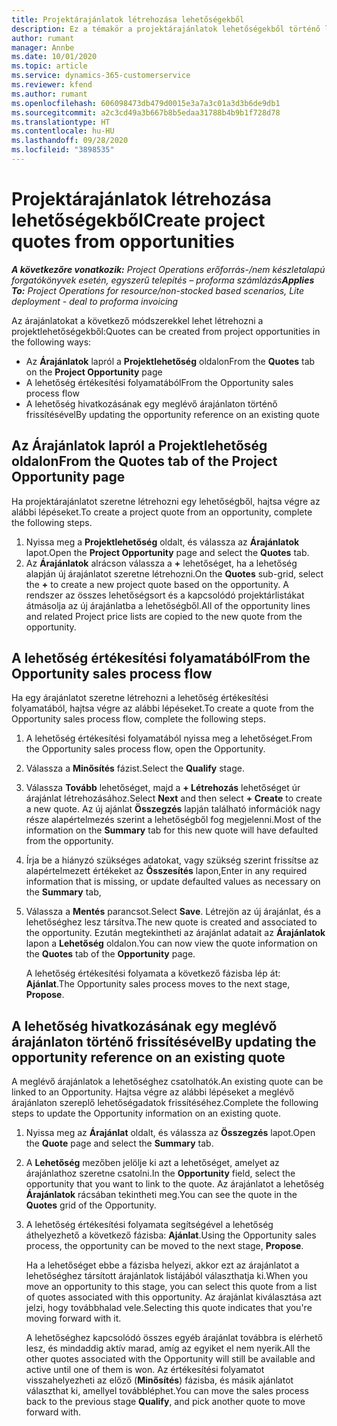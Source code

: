 ```yaml
---
title: Projektárajánlatok létrehozása lehetőségekből
description: Ez a témakör a projektárajánlatok lehetőségekből történő létrehozását ismerteti.
author: rumant
manager: Annbe
ms.date: 10/01/2020
ms.topic: article
ms.service: dynamics-365-customerservice
ms.reviewer: kfend
ms.author: rumant
ms.openlocfilehash: 606098473db479d0015e3a7a3c01a3d3b6de9db1
ms.sourcegitcommit: a2c3cd49a3b667b8b5edaa31788b4b9b1f728d78
ms.translationtype: HT
ms.contentlocale: hu-HU
ms.lasthandoff: 09/28/2020
ms.locfileid: "3898535"
---
```

# <a name="create-project-quotes-from-opportunities"></a><span data-ttu-id="aa1f5-103">Projektárajánlatok létrehozása lehetőségekből</span><span class="sxs-lookup"><span data-stu-id="aa1f5-103">Create project quotes from opportunities</span></span>

<span data-ttu-id="aa1f5-104">_**A következőre vonatkozik:** Project Operations erőforrás-/nem készletalapú forgatókönyvek esetén, egyszerű telepítés – proforma számlázás_</span><span class="sxs-lookup"><span data-stu-id="aa1f5-104">_**Applies To:** Project Operations for resource/non-stocked based scenarios, Lite deployment - deal to proforma invoicing_</span></span>

<span data-ttu-id="aa1f5-105">Az árajánlatokat a következő módszerekkel lehet létrehozni a projektlehetőségekből:</span><span class="sxs-lookup"><span data-stu-id="aa1f5-105">Quotes can be created from project opportunities in the following ways:</span></span>

- <span data-ttu-id="aa1f5-106">Az **Árajánlatok** lapról a **Projektlehetőség** oldalon</span><span class="sxs-lookup"><span data-stu-id="aa1f5-106">From the **Quotes** tab on the **Project Opportunity** page</span></span>
- <span data-ttu-id="aa1f5-107">A lehetőség értékesítési folyamatából</span><span class="sxs-lookup"><span data-stu-id="aa1f5-107">From the Opportunity sales process flow</span></span>
- <span data-ttu-id="aa1f5-108">A lehetőség hivatkozásának egy meglévő árajánlaton történő frissítésével</span><span class="sxs-lookup"><span data-stu-id="aa1f5-108">By updating the opportunity reference on an existing quote</span></span>

## <a name="from-the-quotes-tab-of-the-project-opportunity-page"></a><span data-ttu-id="aa1f5-109">Az Árajánlatok lapról a Projektlehetőség oldalon</span><span class="sxs-lookup"><span data-stu-id="aa1f5-109">From the Quotes tab of the Project Opportunity page</span></span>

<span data-ttu-id="aa1f5-110">Ha projektárajánlatot szeretne létrehozni egy lehetőségből, hajtsa végre az alábbi lépéseket.</span><span class="sxs-lookup"><span data-stu-id="aa1f5-110">To create a project quote from an opportunity, complete the following steps.</span></span>

1. <span data-ttu-id="aa1f5-111">Nyissa meg a **Projektlehetőség** oldalt, és válassza az **Árajánlatok** lapot.</span><span class="sxs-lookup"><span data-stu-id="aa1f5-111">Open the **Project Opportunity** page and select the **Quotes** tab.</span></span> 
2. <span data-ttu-id="aa1f5-112">Az **Árajánlatok** alrácson válassza a **+** lehetőséget, ha a lehetőség alapján új árajánlatot szeretne létrehozni.</span><span class="sxs-lookup"><span data-stu-id="aa1f5-112">On the **Quotes** sub-grid, select the **+** to create a new project quote based on the opportunity.</span></span> <span data-ttu-id="aa1f5-113">A rendszer az összes lehetőségsort és a kapcsolódó projektárlistákat átmásolja az új árajánlatba a lehetőségből.</span><span class="sxs-lookup"><span data-stu-id="aa1f5-113">All of the opportunity lines and related Project price lists are copied to the new quote from the opportunity.</span></span>

## <a name="from-the-opportunity-sales-process-flow"></a><span data-ttu-id="aa1f5-114">A lehetőség értékesítési folyamatából</span><span class="sxs-lookup"><span data-stu-id="aa1f5-114">From the Opportunity sales process flow</span></span>

<span data-ttu-id="aa1f5-115">Ha egy árajánlatot szeretne létrehozni a lehetőség értékesítési folyamatából, hajtsa végre az alábbi lépéseket.</span><span class="sxs-lookup"><span data-stu-id="aa1f5-115">To create a quote from the Opportunity sales process flow, complete the following steps.</span></span>

1. <span data-ttu-id="aa1f5-116">A lehetőség értékesítési folyamatából nyissa meg a lehetőséget.</span><span class="sxs-lookup"><span data-stu-id="aa1f5-116">From the Opportunity sales process flow, open the Opportunity.</span></span>
2. <span data-ttu-id="aa1f5-117">Válassza a **Minősítés** fázist.</span><span class="sxs-lookup"><span data-stu-id="aa1f5-117">Select the **Qualify** stage.</span></span> 
3. <span data-ttu-id="aa1f5-118">Válassza **Tovább** lehetőséget, majd a **+ Létrehozás** lehetőséget úr árajánlat létrehozásához.</span><span class="sxs-lookup"><span data-stu-id="aa1f5-118">Select **Next** and then select **+ Create** to create a new quote.</span></span> <span data-ttu-id="aa1f5-119">Az új ajánlat **Összegzés** lapján található információk nagy része alapértelmezés szerint a lehetőségből fog megjelenni.</span><span class="sxs-lookup"><span data-stu-id="aa1f5-119">Most of the information on the **Summary** tab for this new quote will have defaulted from the opportunity.</span></span> 
4. <span data-ttu-id="aa1f5-120">Írja be a hiányzó szükséges adatokat, vagy szükség szerint frissítse az alapértelmezett értékeket az **Összesítés** lapon,</span><span class="sxs-lookup"><span data-stu-id="aa1f5-120">Enter in any required information that is missing, or update defaulted values as necessary on the **Summary** tab,</span></span>
5. <span data-ttu-id="aa1f5-121">Válassza a **Mentés** parancsot.</span><span class="sxs-lookup"><span data-stu-id="aa1f5-121">Select **Save**.</span></span> <span data-ttu-id="aa1f5-122">Létrejön az új árajánlat, és a lehetőséghez lesz társítva.</span><span class="sxs-lookup"><span data-stu-id="aa1f5-122">The new quote is created and associated to the opportunity.</span></span> <span data-ttu-id="aa1f5-123">Ezután megtekintheti az árajánlat adatait az **Árajánlatok** lapon a **Lehetőség** oldalon.</span><span class="sxs-lookup"><span data-stu-id="aa1f5-123">You can now view the quote information on the **Quotes** tab of the **Opportunity** page.</span></span> 

   <span data-ttu-id="aa1f5-124">A lehetőség értékesítési folyamata a következő fázisba lép át: **Ajánlat**.</span><span class="sxs-lookup"><span data-stu-id="aa1f5-124">The Opportunity sales process moves to the next stage, **Propose**.</span></span>


## <a name="by-updating-the-opportunity-reference-on-an-existing-quote"></a><span data-ttu-id="aa1f5-125">A lehetőség hivatkozásának egy meglévő árajánlaton történő frissítésével</span><span class="sxs-lookup"><span data-stu-id="aa1f5-125">By updating the opportunity reference on an existing quote</span></span>

<span data-ttu-id="aa1f5-126">A meglévő árajánlatok a lehetőséghez csatolhatók.</span><span class="sxs-lookup"><span data-stu-id="aa1f5-126">An existing quote can be linked to an Opportunity.</span></span> <span data-ttu-id="aa1f5-127">Hajtsa végre az alábbi lépéseket a meglévő árajánlaton szereplő lehetőségadatok frissítéséhez.</span><span class="sxs-lookup"><span data-stu-id="aa1f5-127">Complete the following steps to update the Opportunity information on an existing quote.</span></span>

1. <span data-ttu-id="aa1f5-128">Nyissa meg az **Árajánlat** oldalt, és válassza az **Összegzés** lapot.</span><span class="sxs-lookup"><span data-stu-id="aa1f5-128">Open the **Quote** page and select the **Summary** tab.</span></span>
2. <span data-ttu-id="aa1f5-129">A **Lehetőség** mezőben jelölje ki azt a lehetőséget, amelyet az árajánlathoz szeretne csatolni.</span><span class="sxs-lookup"><span data-stu-id="aa1f5-129">In the **Opportunity** field, select the opportunity that you want to link to the quote.</span></span> <span data-ttu-id="aa1f5-130">Az árajánlatot a lehetőség **Árajánlatok** rácsában tekintheti meg.</span><span class="sxs-lookup"><span data-stu-id="aa1f5-130">You can see the quote in the **Quotes** grid of the Opportunity.</span></span> 
3. <span data-ttu-id="aa1f5-131">A lehetőség értékesítési folyamata segítségével a lehetőség áthelyezhető a következő fázisba: **Ajánlat**.</span><span class="sxs-lookup"><span data-stu-id="aa1f5-131">Using the Opportunity sales process, the opportunity can be moved to the next stage, **Propose**.</span></span> 

   <span data-ttu-id="aa1f5-132">Ha a lehetőséget ebbe a fázisba helyezi, akkor ezt az árajánlatot a lehetőséghez társított árajánlatok listájából választhatja ki.</span><span class="sxs-lookup"><span data-stu-id="aa1f5-132">When you move an opportunity to this stage, you can select this quote from a list of quotes associated with this opportunity.</span></span> <span data-ttu-id="aa1f5-133">Az árajánlat kiválasztása azt jelzi, hogy továbbhalad vele.</span><span class="sxs-lookup"><span data-stu-id="aa1f5-133">Selecting this quote indicates that you're moving forward with it.</span></span>

   <span data-ttu-id="aa1f5-134">A lehetőséghez kapcsolódó összes egyéb árajánlat továbbra is elérhető lesz, és mindaddig aktív marad, amíg az egyiket el nem nyerik.</span><span class="sxs-lookup"><span data-stu-id="aa1f5-134">All the other quotes associated with the Opportunity will still be available and active until one of them is won.</span></span> <span data-ttu-id="aa1f5-135">Az értékesítési folyamatot visszahelyezheti az előző (**Minősítés**) fázisba, és másik ajánlatot választhat ki, amellyel továbbléphet.</span><span class="sxs-lookup"><span data-stu-id="aa1f5-135">You can move the sales process back to the previous stage **Qualify**, and pick another quote to move forward with.</span></span>
